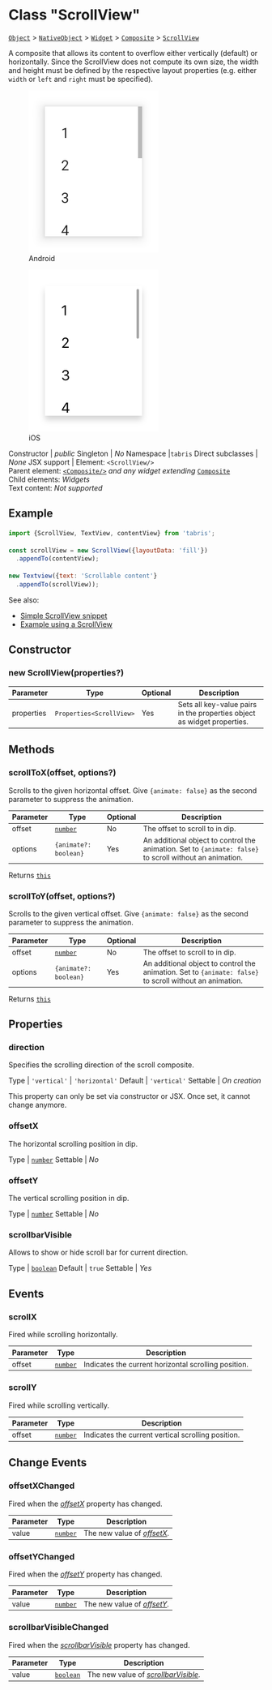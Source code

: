 ---
---
# Class "ScrollView"

<span style="white-space:nowrap;">[`Object`](https://developer.mozilla.org/en-US/docs/Web/JavaScript/Reference/Global_Objects/Object)</span> > <span style="white-space:nowrap;">[`NativeObject`](NativeObject.md)</span> > <span style="white-space:nowrap;">[`Widget`](Widget.md)</span> > <span style="white-space:nowrap;">[`Composite`](Composite.md)</span> > <span style="white-space:nowrap;">[`ScrollView`](ScrollView.md)</span>

A composite that allows its content to overflow either vertically (default) or horizontally. Since the ScrollView does not compute its own size, the width and height must be defined by the respective layout properties (e.g. either `width` or `left` and `right` must be specified).


<div class="tabris-image"><figure><div><img srcset="img/android/ScrollView.png 2x" src="img/android/ScrollView.png" alt="ScrollView on Android"/></div><figcaption>Android</figcaption></figure><figure><div><img srcset="img/ios/ScrollView.png 2x" src="img/ios/ScrollView.png" alt="ScrollView on iOS"/></div><figcaption>iOS</figcaption></figure></div>

Constructor | *public*
Singleton | *No*
Namespace |`tabris`
Direct subclasses | *None*
JSX support | Element: `<ScrollView/>`<br/>Parent element: [`<Composite/>`](Composite.md) *and any widget extending* <span style="white-space:nowrap;">[`Composite`](Composite.md)</span><br/>Child elements: *Widgets*<br/>Text content: *Not supported*<br/>

## Example
```js
import {ScrollView, TextView, contentView} from 'tabris';

const scrollView = new ScrollView({layoutData: 'fill'})
  .appendTo(contentView);

new Textview({text: 'Scrollable content'}
  .appendTo(scrollView));
```

See also:

- [Simple ScrollView snippet](https://github.com/eclipsesource/tabris-js/tree/v3.0.0-beta2-dev.20190311+1537/snippets/scrollview.js)
- [Example using a ScrollView](https://github.com/eclipsesource/tabris-js/tree/v3.0.0-beta2-dev.20190311+1537/examples/parallax/parallax.js)

## Constructor

### new ScrollView(properties?)

Parameter|Type|Optional|Description
-|-|-|-
properties | <span style="white-space:nowrap;">`Properties<ScrollView>`</span> | Yes | Sets all key-value pairs in the properties object as widget properties.

## Methods

### scrollToX(offset, options?)



Scrolls to the given horizontal offset. Give `{animate: false}` as the second parameter to suppress the animation.


Parameter|Type|Optional|Description
-|-|-|-
offset | <span style="white-space:nowrap;">[`number`](https://developer.mozilla.org/en-US/docs/Web/JavaScript/Data_structures#Number_type)</span> | No | The offset to scroll to in dip.
options | <span style="white-space:nowrap;">`{animate?: boolean}`</span> | Yes | An additional object to control the animation. Set to `{animate: false}` to scroll without an animation.


Returns <span style="white-space:nowrap;">[`this`](#)</span>

### scrollToY(offset, options?)



Scrolls to the given vertical offset. Give `{animate: false}` as the second parameter to suppress the animation.


Parameter|Type|Optional|Description
-|-|-|-
offset | <span style="white-space:nowrap;">[`number`](https://developer.mozilla.org/en-US/docs/Web/JavaScript/Data_structures#Number_type)</span> | No | The offset to scroll to in dip.
options | <span style="white-space:nowrap;">`{animate?: boolean}`</span> | Yes | An additional object to control the animation. Set to `{animate: false}` to scroll without an animation.


Returns <span style="white-space:nowrap;">[`this`](#)</span>


## Properties

### direction


Specifies the scrolling direction of the scroll composite.

Type | `'vertical'` \| `'horizontal'`
Default | `'vertical'`
Settable | *On creation*




This property can only be set via constructor or JSX. Once set, it cannot change anymore.

### offsetX


The horizontal scrolling position in dip.

Type | <span style="white-space:nowrap;">[`number`](https://developer.mozilla.org/en-US/docs/Web/JavaScript/Data_structures#Number_type)</span>
Settable | *No*




### offsetY


The vertical scrolling position in dip.

Type | <span style="white-space:nowrap;">[`number`](https://developer.mozilla.org/en-US/docs/Web/JavaScript/Data_structures#Number_type)</span>
Settable | *No*




### scrollbarVisible


Allows to show or hide scroll bar for current direction.

Type | <span style="white-space:nowrap;">[`boolean`](https://developer.mozilla.org/en-US/docs/Web/JavaScript/Data_structures#Boolean_type)</span>
Default | `true`
Settable | *Yes*





## Events

### scrollX

Fired while scrolling horizontally.

Parameter|Type|Description
-|-|-
offset | <span style="white-space:nowrap;">[`number`](https://developer.mozilla.org/en-US/docs/Web/JavaScript/Data_structures#Number_type)</span> | Indicates the current horizontal scrolling position.

### scrollY

Fired while scrolling vertically.

Parameter|Type|Description
-|-|-
offset | <span style="white-space:nowrap;">[`number`](https://developer.mozilla.org/en-US/docs/Web/JavaScript/Data_structures#Number_type)</span> | Indicates the current vertical scrolling position.

## Change Events

### offsetXChanged

Fired when the [*offsetX*](#offsetX) property has changed.

Parameter|Type|Description
-|-|-
value | <span style="white-space:nowrap;">[`number`](https://developer.mozilla.org/en-US/docs/Web/JavaScript/Data_structures#Number_type)</span> | The new value of [*offsetX*](#offsetX).

### offsetYChanged

Fired when the [*offsetY*](#offsetY) property has changed.

Parameter|Type|Description
-|-|-
value | <span style="white-space:nowrap;">[`number`](https://developer.mozilla.org/en-US/docs/Web/JavaScript/Data_structures#Number_type)</span> | The new value of [*offsetY*](#offsetY).

### scrollbarVisibleChanged

Fired when the [*scrollbarVisible*](#scrollbarVisible) property has changed.

Parameter|Type|Description
-|-|-
value | <span style="white-space:nowrap;">[`boolean`](https://developer.mozilla.org/en-US/docs/Web/JavaScript/Data_structures#Boolean_type)</span> | The new value of [*scrollbarVisible*](#scrollbarVisible).

